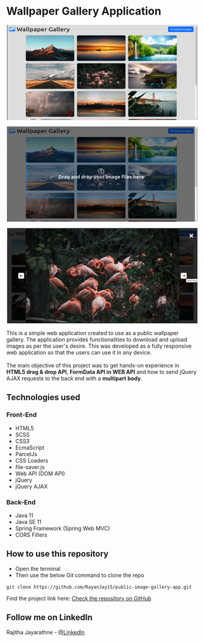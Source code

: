 # <b>Wallpaper Gallery Application</b>

<p align="center">
    <img src="back-end/src/main/resources/img/img1.png" width="500px" height="250px">
</p>
<p align="center">
    <img src="back-end/src/main/resources/img/img2.png" width="500px" height="250px">
</p>
<p align="center">
    <img src="back-end/src/main/resources/img/img3.png" width="500px" height="250px">
</p>

<p>This is a simple web application created to use as a public wallpaper gallery. The application provides functionalities to download and upload images as per the user's desire.
This was developed as a fully responsive web application so that the users can use it in any device.
<br><br>
The main objective of this project was to get hands-on experience in  <b>HTML5 drag & drop API</b>, <b>FormData API in WEB API</b> and how to send jQuery AJAX requests to the back end with a <b>multipart body</b>.
</p>

## Technologies used
### Front-End
* HTML5
* SCSS
* CSS3
* EcmaScript
* ParcelJs
* CSS Loaders
* file-saver.js
* Web API (DOM API)
* jQuery
* jQuery AJAX

### Back-End
* Java 11
* Java SE 11
* Spring Framework (Spring Web MVC)
* CORS Filters

## How to use this repository

* Open the terminal
* Then use the below Git command to clone the repo
```
git clone https://github.com/RayanJay15/public-image-gallery-app.git
```
Find the project link here: [Check the repository on GitHub](https://github.com/RayanJay15/public-image-gallery-app.git)

<!-- CONTACT -->
## Follow me on LinkedIn

Rajitha Jayarathne - [@LinkedIn](https://www.linkedin.com/in/rajitha-jayarathne-3b4a7627a/)
